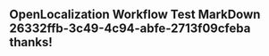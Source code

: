 <properties
ms.topic="hero-topic"
ms.test1="hero-topic"
ms.test2="test"/>

## OpenLocalization Workflow Test MarkDown 26332ffb-3c49-4c94-abfe-2713f09cfeba thanks!
